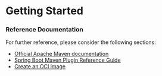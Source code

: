 # Getting Started

### Reference Documentation
For further reference, please consider the following sections:

* [Official Apache Maven documentation](https://maven.apache.org/guides/index.html)
* [Spring Boot Maven Plugin Reference Guide](https://docs.spring.io/spring-boot/docs/3.0.0-M2/maven-plugin/reference/html/)
* [Create an OCI image](https://docs.spring.io/spring-boot/docs/3.0.0-M2/maven-plugin/reference/html/#build-image)

